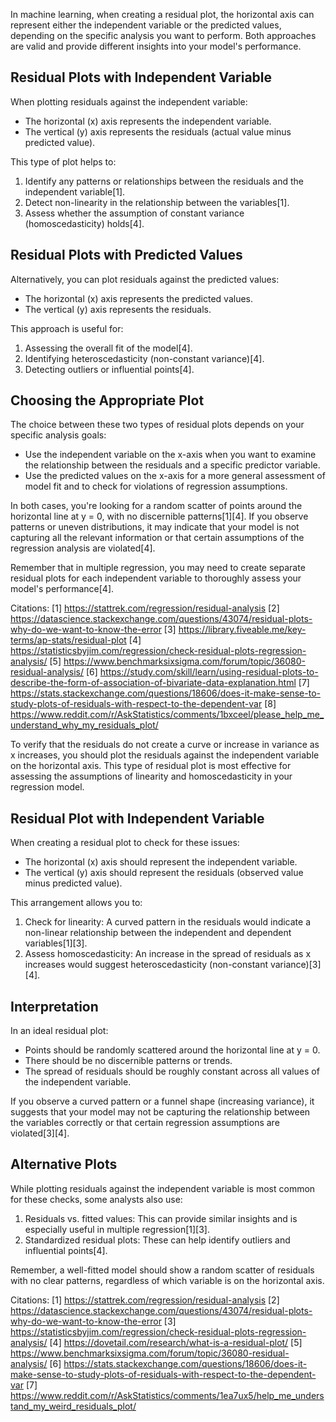 In machine learning, when creating a residual plot, the horizontal axis can represent either the independent variable or the predicted values, depending on the specific analysis you want to perform. Both approaches are valid and provide different insights into your model's performance.

## Residual Plots with Independent Variable

When plotting residuals against the independent variable:

- The horizontal (x) axis represents the independent variable.
- The vertical (y) axis represents the residuals (actual value minus predicted value).

This type of plot helps to:

1. Identify any patterns or relationships between the residuals and the independent variable[1].
2. Detect non-linearity in the relationship between the variables[1].
3. Assess whether the assumption of constant variance (homoscedasticity) holds[4].

## Residual Plots with Predicted Values

Alternatively, you can plot residuals against the predicted values:

- The horizontal (x) axis represents the predicted values.
- The vertical (y) axis represents the residuals.

This approach is useful for:

1. Assessing the overall fit of the model[4].
2. Identifying heteroscedasticity (non-constant variance)[4].
3. Detecting outliers or influential points[4].

## Choosing the Appropriate Plot

The choice between these two types of residual plots depends on your specific analysis goals:

- Use the independent variable on the x-axis when you want to examine the relationship between the residuals and a specific predictor variable.
- Use the predicted values on the x-axis for a more general assessment of model fit and to check for violations of regression assumptions.

In both cases, you're looking for a random scatter of points around the horizontal line at y = 0, with no discernible patterns[1][4]. If you observe patterns or uneven distributions, it may indicate that your model is not capturing all the relevant information or that certain assumptions of the regression analysis are violated[4].

Remember that in multiple regression, you may need to create separate residual plots for each independent variable to thoroughly assess your model's performance[4].

Citations:
[1] https://stattrek.com/regression/residual-analysis
[2] https://datascience.stackexchange.com/questions/43074/residual-plots-why-do-we-want-to-know-the-error
[3] https://library.fiveable.me/key-terms/ap-stats/residual-plot
[4] https://statisticsbyjim.com/regression/check-residual-plots-regression-analysis/
[5] https://www.benchmarksixsigma.com/forum/topic/36080-residual-analysis/
[6] https://study.com/skill/learn/using-residual-plots-to-describe-the-form-of-association-of-bivariate-data-explanation.html
[7] https://stats.stackexchange.com/questions/18606/does-it-make-sense-to-study-plots-of-residuals-with-respect-to-the-dependent-var
[8] https://www.reddit.com/r/AskStatistics/comments/1bxceel/please_help_me_understand_why_my_residuals_plot/


To verify that the residuals do not create a curve or increase in variance as x increases, you should plot the residuals against the independent variable on the horizontal axis. This type of residual plot is most effective for assessing the assumptions of linearity and homoscedasticity in your regression model.

## Residual Plot with Independent Variable

When creating a residual plot to check for these issues:

- The horizontal (x) axis should represent the independent variable.
- The vertical (y) axis should represent the residuals (observed value minus predicted value).

This arrangement allows you to:

1. Check for linearity: A curved pattern in the residuals would indicate a non-linear relationship between the independent and dependent variables[1][3].
2. Assess homoscedasticity: An increase in the spread of residuals as x increases would suggest heteroscedasticity (non-constant variance)[3][4].

## Interpretation

In an ideal residual plot:

- Points should be randomly scattered around the horizontal line at y = 0.
- There should be no discernible patterns or trends.
- The spread of residuals should be roughly constant across all values of the independent variable.

If you observe a curved pattern or a funnel shape (increasing variance), it suggests that your model may not be capturing the relationship between the variables correctly or that certain regression assumptions are violated[3][4].

## Alternative Plots

While plotting residuals against the independent variable is most common for these checks, some analysts also use:

1. Residuals vs. fitted values: This can provide similar insights and is especially useful in multiple regression[1][3].
2. Standardized residual plots: These can help identify outliers and influential points[4].

Remember, a well-fitted model should show a random scatter of residuals with no clear patterns, regardless of which variable is on the horizontal axis.

Citations:
[1] https://stattrek.com/regression/residual-analysis
[2] https://datascience.stackexchange.com/questions/43074/residual-plots-why-do-we-want-to-know-the-error
[3] https://statisticsbyjim.com/regression/check-residual-plots-regression-analysis/
[4] https://dovetail.com/research/what-is-a-residual-plot/
[5] https://www.benchmarksixsigma.com/forum/topic/36080-residual-analysis/
[6] https://stats.stackexchange.com/questions/18606/does-it-make-sense-to-study-plots-of-residuals-with-respect-to-the-dependent-var
[7] https://www.reddit.com/r/AskStatistics/comments/1ea7ux5/help_me_understand_my_weird_residuals_plot/